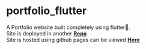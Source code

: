 # portfolio_flutter

A Portfolio website built completely using flutter💙.  
Site is deployed in another [**Repo**](https://github.com/cyberianzed/cyberianzed.github.io)  
Site is hosted using github pages can be viewed [**Here**](https://cyberianzed.github.io)   



